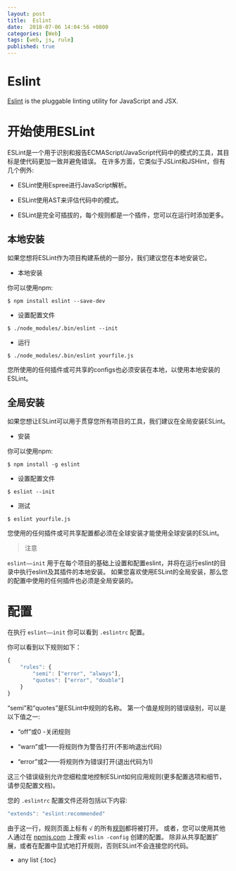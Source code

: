 ```yaml
---
layout: post
title:  Eslint
date:  2018-07-06 14:04:56 +0800
categories: [Web]
tags: [web, js, rule]
published: true
---
```


# Eslint

[Eslint](https://eslint.org/) is the pluggable linting utility for JavaScript and JSX.


# 开始使用ESLint

ESLint是一个用于识别和报告ECMAScript/JavaScript代码中的模式的工具，其目标是使代码更加一致并避免错误。
在许多方面，它类似于JSLint和JSHint，但有几个例外:

- ESLint使用Espree进行JavaScript解析。

- ESLint使用AST来评估代码中的模式。

- ESLint是完全可插拔的，每个规则都是一个插件，您可以在运行时添加更多。

## 本地安装

如果您想将ESLint作为项目构建系统的一部分，我们建议您在本地安装它。

- 本地安装

你可以使用npm:

```
$ npm install eslint --save-dev
```

- 设置配置文件

```
$ ./node_modules/.bin/eslint --init
```

- 运行

```
$ ./node_modules/.bin/eslint yourfile.js
```

您所使用的任何插件或可共享的configs也必须安装在本地，以使用本地安装的ESLint。

## 全局安装

如果您想让ESLint可以用于贯穿您所有项目的工具，我们建议在全局安装ESLint。

- 安装

你可以使用npm:

```
$ npm install -g eslint
```

- 设置配置文件

```
$ eslint --init
```

- 测试

```
$ eslint yourfile.js
```

您使用的任何插件或可共享配置都必须在全球安装才能使用全球安装的ESLint。

> 注意

`eslint——init` 用于在每个项目的基础上设置和配置eslint，并将在运行eslint的目录中执行eslint及其插件的本地安装。
如果您喜欢使用ESLint的全局安装，那么您的配置中使用的任何插件也必须是全局安装的。

# 配置

在执行 `eslint——init` 你可以看到 `.eslintrc` 配置。

你可以看到以下规则如下：

```js
{
    "rules": {
        "semi": ["error", "always"],
        "quotes": ["error", "double"]
    }
}
```

“semi”和“quotes”是ESLint中规则的名称。
第一个值是规则的错误级别，可以是以下值之一:

- “off”或0 -关闭规则

- “warn”或1——将规则作为警告打开(不影响退出代码)

- “error”或2——将规则作为错误打开(退出代码为1)

这三个错误级别允许您细粒度地控制ESLint如何应用规则(更多配置选项和细节，请参见配置文档)。

您的 `.eslintrc` 配置文件还将包括以下内容:

```js
"extends": "eslint:recommended"
```

由于这一行，规则页面上标有 `√` 的所有[规则](https://eslint.org/docs/rules/)都将被打开。
或者，您可以使用其他人通过在 [npmjs.com](https://www.npmjs.com/search?q=eslint-config) 上搜索 `eslin -config` 创建的配置。
除非从共享配置扩展，或者在配置中显式地打开规则，否则ESLint不会连接您的代码。

* any list
{:toc}